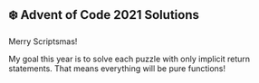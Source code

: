 ## ❄️ Advent of Code 2021 Solutions

Merry Scriptsmas!

My goal this year is to solve each puzzle with only implicit return statements. That means everything will be pure functions!
